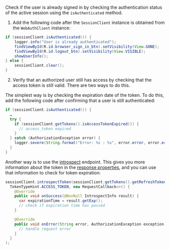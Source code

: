 Check if the user is already signed in by checking the authentication status of the active session using the `isAuthenticated` method.

1. Add the following code after the `SessionClient` instance is obtained from the `WebAuthClient` instance:

```java
if (sessionClient.isAuthenticated()) {
    logger.info("User is already authenticated");
    findViewById(R.id.browser_sign_in_btn).setVisibility(View.GONE);
    findViewById(R.id.logout_btn).setVisibility(View.VISIBLE);
    showUserInfo();
} else {
    sessionClient.clear();
}
```

2. Verify that an authorized user still has access by checking that the access token is still valid. There are two ways to do this.

The simplest way is by checking the expiration date of the token. To do this, add the following code after confirming that a user is still authenticated:

```java
if (sessionClient.isAuthenticated()) {
  …
  try {
    if (sessionClient.getTokens().isAccessTokenExpired()) {
      // access_token expired
    }
  } catch (AuthorizationException error) {
    logger.severe(String.format("Error: %s : %s", error.error, error.errorDescription));
  }
}
```

Another way is to use the [introspect](/docs/reference/api/oidc/#introspect) endpoint. This gives you more information about the token in the [response properties](/docs/reference/api/oidc/#response-properties-3), and you can use that information to check for token expiration:

```java
sessionClient.introspectToken(sessionClient.getTokens().getRefreshToken(),
  TokenTypeHint.ACCESS_TOKEN, new RequestCallback<>() {
    @Override
    public void onSuccess(@NonNull IntrospectInfo result) {
      var expirationTime = result.getExp();
      // check if expiration time has passed
    }

    @Override
    public void onError(String error, AuthorizationException exception) {
      // handle request error
    }
  }
);
```